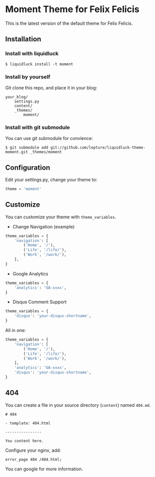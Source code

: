 # Moment Theme for Felix Felicis

This is the latest version of the default theme for Felix Felicis.


## Installation

### Install with liquidluck

```
$ liquidluck install -t moment
```

### Install by yourself

Git clone this repo, and place it in your blog:

```
your_blog/
    settings.py
    content/
    _themes/
        moment/
```

### Install with git submodule

You can use git submodule for convience:

```
$ git submodule add git://github.com/lepture/liquidluck-theme-moment.git _themes/moment
```

## Configuration

Edit your settings.py, change your theme to:

```python
theme = 'moment'
```


## Customize

You can customize your theme with ``theme_variables``.

+ Change Navigation (example)

```python
theme_variables = {
    'navigation': [
        ('Home', '/'),
        ('Life', '/life/'),
        ('Work', '/work/'),
    ],
}
```

+ Google Analytics

```python
theme_variables = {
    'analytics': 'UA-xxxx',
}
```

+ Disqus Comment Support

```python
theme_variables = {
    'disqus': 'your-disqus-shortname',
}
```

All in one:

```python
theme_variables = {
    'navigation': [
        ('Home', '/'),
        ('Life', '/life/'),
        ('Work', '/work/'),
    ],
    'analytics': 'UA-xxxx',
    'disqus': 'your-disqus-shortname',
}
```

## 404

You can create a file in your source directory (``content``) named ``404.md``.

```
# 404

- template: 404.html

----------------

You content here.
```

Configure your nginx, add:

```
error_page 404 /404.html;
```

You can google for more information.
